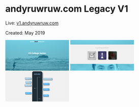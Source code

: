 # andyruwruw.com Legacy V1

Live: [v1.andyruwruw.com](https://v1.andyruwruw.com)

Created: May 2019

<img align="center" width="200px" src="https://raw.githubusercontent.com/andyruwruw/andyruwruw.com/legacy-v1/documentation/landing.PNG" />

<img align="center" width="200px" src="https://raw.githubusercontent.com/andyruwruw/andyruwruw.com/legacy-v1/documentation/projects.PNG" />

<img align="center" width="200px" src="https://raw.githubusercontent.com/andyruwruw/andyruwruw.com/legacy-v1/documentation/resume.PNG" />